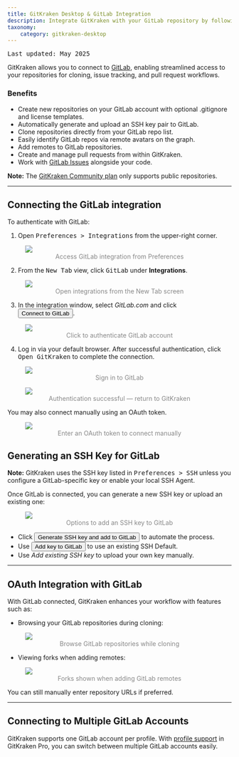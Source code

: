 ```yaml
---
title: GitKraken Desktop & GitLab Integration
description: Integrate GitKraken with your GitLab repository by following these steps.
taxonomy:
    category: gitkraken-desktop
---
```

<kbd>Last updated: May 2025</kbd>

GitKraken allows you to connect to [GitLab](https://gitlab.com), enabling streamlined access to your repositories for cloning, issue tracking, and pull request workflows.

### Benefits

- Create new repositories on your GitLab account with optional .gitignore and license templates.
- Automatically generate and upload an SSH key pair to GitLab.
- Clone repositories directly from your GitLab repo list.
- Easily identify GitLab repos via remote avatars on the graph.
- Add remotes to GitLab repositories.
- Create and manage pull requests from within GitKraken.
- Work with [GitLab Issues](/integrations/gitlab-issues/) alongside your code.

<div class='callout callout--warning'>
  <p><strong>Note:</strong> The <a href="https://www.gitkraken.com/pricing?source=help_center&product=gitkraken" target="_blank">GitKraken Community plan</a> only supports public repositories.</p>
</div>

***

## Connecting the GitLab integration

To authenticate with GitLab:

1. Open <kbd><i class="fas fa-cog"></i> Preferences > Integrations</kbd> from the upper-right corner.

<figure>
  <img src="/wp-content/uploads/preferences.png" srcset="/wp-content/uploads/preferences@2x.png" class="help-center-img img-bordered">
  <figcaption style="color:#888; text-align:center">Access GitLab integration from Preferences</figcaption>
</figure>

2. From the <kbd>New Tab</kbd> view, click <kbd>GitLab</kbd> under <strong>Integrations</strong>.

<figure>
  <img src="/wp-content/uploads/see-all-integrations-2025.png" srcset="/wp-content/uploads/see-all-integrations-2025@2x.png" class="help-center-img img-bordered">
  <figcaption style="color:#888; text-align:center">Open integrations from the New Tab screen</figcaption>
</figure>

3. In the integration window, select _GitLab.com_ and click <button class='button button--success button--ui button--nolink'>Connect to GitLab</button>.

<figure>
  <img src="/wp-content/uploads/connect-gitlab-2025.png" srcset="/wp-content/uploads/connect-gitlab-2025@2x.png" class="help-center-img img-bordered">
  <figcaption style="color:#888; text-align:center">Click to authenticate GitLab account</figcaption>
</figure>

4. Log in via your default browser. After successful authentication, click <kbd>Open GitKraken</kbd> to complete the connection.

<figure>
  <img src="/wp-content/uploads/gitlab-sign-in-2025.png" srcset="/wp-content/uploads/gitlab-sign-in-2025@2x.png" class="help-center-img img-bordered">
  <figcaption style="color:#888; text-align:center">Sign in to GitLab</figcaption>
</figure>

<figure>
  <img src="/wp-content/uploads/auth-success-gitlab-1.png" srcset="/wp-content/uploads/auth-success-gitlab-1@2x.png" class="help-center-img img-bordered">
  <figcaption style="color:#888; text-align:center">Authentication successful — return to GitKraken</figcaption>
</figure>

You may also connect manually using an OAuth token.

<figure>
  <img src="/wp-content/uploads/gitlab-oauth-token.png" class="help-center-img img-bordered">
  <figcaption style="color:#888; text-align:center">Enter an OAuth token to connect manually</figcaption>
</figure>

## Generating an SSH Key for GitLab

<div class='callout callout'>
  <p><strong>Note:</strong> GitKraken uses the SSH key listed in <kbd>Preferences > SSH</kbd> unless you configure a GitLab-specific key or enable your local SSH Agent.</p>
</div>

Once GitLab is connected, you can generate a new SSH key or upload an existing one:

<figure>
  <img src="/wp-content/uploads/add-key-to-gitlab-2025.png" srcset="/wp-content/uploads/add-key-to-gitlab-2025@2x.png" class="help-center-img img-bordered">
  <figcaption style="color:#888; text-align:center">Options to add an SSH key to GitLab</figcaption>
</figure>

- Click <button class='button button--success button--ui button--nolink'>Generate SSH key and add to GitLab</button> to automate the process.
- Use <button class='button button--uiorange button--ui button--nolink'>Add key to GitLab</button> to use an existing SSH Default.
- Use _Add existing SSH key_ to upload your own key manually.

***

## OAuth Integration with GitLab

With GitLab connected, GitKraken enhances your workflow with features such as:

- Browsing your GitLab repositories during cloning:

<figure>
  <img src="/wp-content/uploads/clone-gitlab.png" srcset="/wp-content/uploads/clone-gitlab@2x.png" class="help-center-img img-bordered">
  <figcaption style="color:#888; text-align:center">Browse GitLab repositories while cloning</figcaption>
</figure>

- Viewing forks when adding remotes:

<figure>
  <img src="/wp-content/uploads/remote-gitlab.png" srcset="/wp-content/uploads/remote-gitlab@2x.png" class="help-center-img img-bordered">
  <figcaption style="color:#888; text-align:center">Forks shown when adding GitLab remotes</figcaption>
</figure>

You can still manually enter repository URLs if preferred.

***

## Connecting to Multiple GitLab Accounts

GitKraken supports one GitLab account per profile. With [profile support](/start-here/profiles) in GitKraken Pro, you can switch between multiple GitLab accounts easily.
